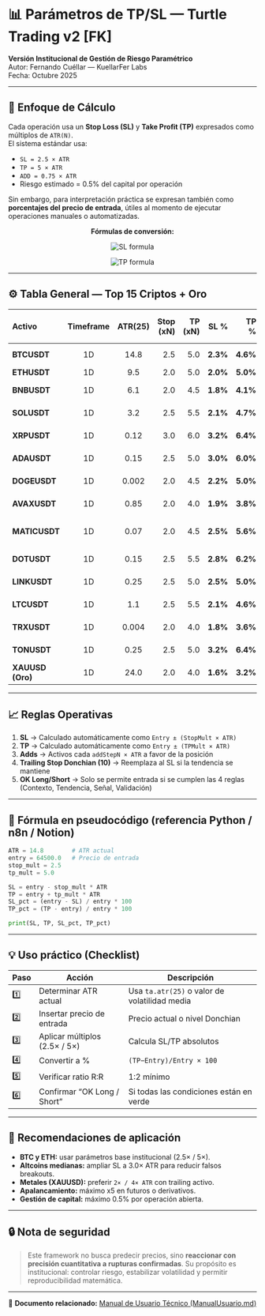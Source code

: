 # 📊 Parámetros de TP/SL — Turtle Trading v2 [FK]

**Versión Institucional de Gestión de Riesgo Paramétrico**  
Autor: Fernando Cuéllar — KuellarFer Labs  
Fecha: Octubre 2025  

---

## 🧠 Enfoque de Cálculo

Cada operación usa un **Stop Loss (SL)** y **Take Profit (TP)** expresados como múltiplos de `ATR(N)`.  
El sistema estándar usa:  
- `SL = 2.5 × ATR`  
- `TP = 5 × ATR`  
- `ADD = 0.75 × ATR`  
- Riesgo estimado = 0.5% del capital por operación

Sin embargo, para interpretación práctica se expresan también como **porcentajes del precio de entrada**, útiles al momento de ejecutar operaciones manuales o automatizadas.

<div align="center">

**Fórmulas de conversión:**

<img src="https://latex.codecogs.com/svg.image?SL%25%20=%20%5Cleft(%5Cfrac%7BSL_%7BUSD%7D%7D%7BPrecio_%7BEntrada%7D%7D%5Cright)%20%5Ctimes%20100" alt="SL formula" /><br>

<img src="https://latex.codecogs.com/svg.image?TP%25%20=%20%5Cleft(%5Cfrac%7BTP_%7BUSD%7D%7D%7BPrecio_%7BEntrada%7D%7D%5Cright)%20%5Ctimes%20100" alt="TP formula" />

</div>

---

## ⚙️ Tabla General — Top 15 Criptos + Oro

| Activo | Timeframe | ATR(25) | Stop (xN) | TP (xN) | SL % | TP % | Riesgo/Beneficio | Add Step | Riesgo % Capital | Observaciones |
|:--|:--:|:--:|--:|--:|--:|--:|:--:|:--:|:--:|:--|
| **BTCUSDT** | 1D | 14.8 | 2.5 | 5.0 | **2.3%** | **4.6%** | 1:2 | 0.75N | 0.5% | Base institucional |
| **ETHUSDT** | 1D | 9.5 | 2.0 | 5.0 | **2.0%** | **5.0%** | 1:2.5 | 0.75N | 0.5% | Alta liquidez |
| **BNBUSDT** | 1D | 6.1 | 2.0 | 4.5 | **1.8%** | **4.1%** | 1:2.2 | 0.75N | 0.6% | Tendencias limpias |
| **SOLUSDT** | 1D | 3.2 | 2.5 | 5.5 | **2.1%** | **4.7%** | 1:2.2 | 0.75N | 0.5% | Volátil / oportunista |
| **XRPUSDT** | 1D | 0.12 | 3.0 | 6.0 | **3.2%** | **6.4%** | 1:2 | 0.75N | 0.5% | Requiere paciencia |
| **ADAUSDT** | 1D | 0.15 | 2.5 | 5.0 | **3.0%** | **6.0%** | 1:2 | 0.75N | 0.5% | Ideal en rango medio |
| **DOGEUSDT** | 1D | 0.002 | 2.0 | 4.5 | **2.2%** | **5.0%** | 1:2.3 | 0.75N | 0.5% | Impulsivo, ajustar TP |
| **AVAXUSDT** | 1D | 0.85 | 2.0 | 4.0 | **1.9%** | **3.8%** | 1:2 | 0.75N | 0.5% | Buen candidato multiadd |
| **MATICUSDT** | 1D | 0.07 | 2.0 | 4.5 | **2.5%** | **5.6%** | 1:2.2 | 0.75N | 0.5% | Alta correlación ETH |
| **DOTUSDT** | 1D | 0.15 | 2.5 | 5.5 | **2.8%** | **6.2%** | 1:2.2 | 0.75N | 0.5% | Tendencia limpia |
| **LINKUSDT** | 1D | 0.25 | 2.5 | 5.0 | **2.5%** | **5.0%** | 1:2 | 0.75N | 0.6% | Ruido bajo, top midcap |
| **LTCUSDT** | 1D | 1.1 | 2.5 | 5.5 | **2.1%** | **4.6%** | 1:2.2 | 0.75N | 0.5% | Se comporta como metal |
| **TRXUSDT** | 1D | 0.004 | 2.0 | 4.0 | **1.8%** | **3.6%** | 1:2 | 0.75N | 0.4% | Sesgo defensivo |
| **TONUSDT** | 1D | 0.25 | 2.5 | 5.0 | **3.2%** | **6.4%** | 1:2 | 0.75N | 0.5% | Promedio medio/volátil |
| **XAUUSD (Oro)** | 1D | 24.0 | 2.0 | 4.0 | **1.6%** | **3.2%** | 1:2 | 0.5N | 0.3% | Ideal para portafolio mixto |

---

## 📈 Reglas Operativas

1. **SL** → Calculado automáticamente como `Entry ± (StopMult × ATR)`  
2. **TP** → Calculado automáticamente como `Entry ± (TPMult × ATR)`  
3. **Adds** → Activos cada `addStepN × ATR` a favor de la posición  
4. **Trailing Stop Donchian (10)** → Reemplaza al SL si la tendencia se mantiene  
5. **OK Long/Short** → Solo se permite entrada si se cumplen las 4 reglas (Contexto, Tendencia, Señal, Validación)

---

## 🧮 Fórmula en pseudocódigo (referencia Python / n8n / Notion)

```python
ATR = 14.8        # ATR actual
entry = 64500.0   # Precio de entrada
stop_mult = 2.5
tp_mult = 5.0

SL = entry - stop_mult * ATR
TP = entry + tp_mult * ATR
SL_pct = (entry - SL) / entry * 100
TP_pct = (TP - entry) / entry * 100

print(SL, TP, SL_pct, TP_pct)
````

---

## 💡 Uso práctico (Checklist)

| Paso | Acción                        | Descripción                                   |
| ---- | ----------------------------- | --------------------------------------------- |
| 1️⃣  | Determinar ATR actual         | Usa `ta.atr(25)` o valor de volatilidad media |
| 2️⃣  | Insertar precio de entrada    | Precio actual o nivel Donchian                |
| 3️⃣  | Aplicar múltiplos (2.5× / 5×) | Calcula SL/TP absolutos                       |
| 4️⃣  | Convertir a %                 | `(TP−Entry)/Entry × 100`                      |
| 5️⃣  | Verificar ratio R:R           | 1:2 mínimo                                    |
| 6️⃣  | Confirmar “OK Long / Short”   | Si todas las condiciones están en verde       |

---

## 🧠 Recomendaciones de aplicación

* **BTC y ETH:** usar parámetros base institucional (2.5× / 5×).
* **Altcoins medianas:** ampliar SL a 3.0× ATR para reducir falsos breakouts.
* **Metales (XAUUSD):** preferir `2× / 4× ATR` con trailing activo.
* **Apalancamiento:** máximo x5 en futuros o derivativos.
* **Gestión de capital:** máximo 0.5% por operación abierta.

---

## 🔒 Nota de seguridad

> Este framework no busca predecir precios, sino **reaccionar con precisión cuantitativa a rupturas confirmadas**.
> Su propósito es institucional: controlar riesgo, estabilizar volatilidad y permitir reproducibilidad matemática.

---

📘 **Documento relacionado:** [Manual de Usuario Técnico (ManualUsuario.md)](ManualUsusario.md)




